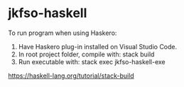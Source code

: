 # jkfso-haskell

To run program when using Haskero:
1. Have Haskero plug-in installed on Visual Studio Code.
2. In root project folder, compile with: stack build
3. Run executable with: stack exec jkfso-haskell-exe <inputfile> <outputfile>

https://haskell-lang.org/tutorial/stack-build

